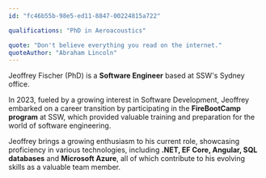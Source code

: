 ```yaml
---
id: "fc46b55b-98e5-ed11-8847-00224815a722"

qualifications: "PhD in Aeroacoustics"

quote: "Don't believe everything you read on the internet."
quoteAuthor: "Abraham Lincoln"
---
```


[Editing your profile]: https://github.com/SSWConsulting/People/wiki/3.-Editing-your-profile

Jeoffrey Fischer (PhD) is a **Software Engineer** based at SSW's Sydney office. 

In 2023, fueled by a growing interest in Software Development, Jeoffrey embarked on a career transition by participating in the **FireBootCamp program** at SSW, which provided valuable training and preparation for the world of software engineering. 

Jeoffrey brings a growing enthusiasm to his current role, showcasing proficiency in various technologies, including **.NET, EF Core, Angular, SQL databases** and **Microsoft Azure**, all of which contribute to his evolving skills as a valuable team member.
